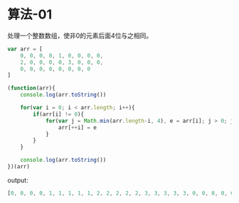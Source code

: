 # 算法-01

处理一个整数数组，使非0的元素后面4位与之相同。

```javascript
var arr = [
    0, 0, 0, 0, 1, 0, 0, 0, 0, 
	2, 0, 0, 0, 0, 3, 0, 0, 0, 
	0, 0, 0, 0, 0, 0, 0, 0
]

(function(arr){
	console.log(arr.toString())

	for(var i = 0; i < arr.length; i++){
		if(arr[i] != 0){
			for(var j = Math.min(arr.length-i, 4), e = arr[i]; j > 0; j--){
				arr[++i] = e
			}
		}
	}

	console.log(arr.toString())
})(arr)
```

output:
```javascript
[0, 0, 0, 0, 1, 1, 1, 1, 1, 2, 2, 2, 2, 2, 3, 3, 3, 3, 3, 0, 0, 0, 0, 0, 0, 0]
```